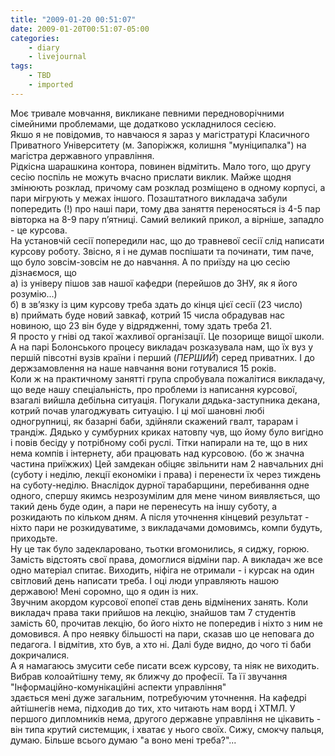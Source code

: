 ```yaml
---
title: "2009-01-20 00:51:07"
date: 2009-01-20T00:51:07-05:00
categories:
    - diary
    - livejournal
tags:
    - TBD
    - imported
---
```


Моє тривале мовчання, викликане певними передноворічними сімейними проблемами, ще додатково ускладнилося сесією.  
Якшо я не повідомив, то навчаюся я зараз у магістратурі Класичного Приватного Університету (м. Запоріжжя, колишня "муніципалка") на магістра державного управління.  
Рідкісна шарашкина контора, повинен відмітить. Мало того, що другу сесію поспіль не можуть вчасно прислати виклик. Майже щодня змінюють розклад, причому сам розклад розміщено в одному корпусі, а пари мігрують у межах іншого. Позаштатного викладача забули попередить (!) про наші пари, тому два заняття переносяться із 4-5 пар вівторка на 8-9 пару пʼятниці. Самий великий прикол, а вірніше, западло - це курсова.  
На установчій сесії попередили нас, що до травневої сесії слід написати курсову роботу. Звісно, я і не думав поспішати та починати, тим паче, що було зовсім-зовсім не до навчання. А по приїзду на цю сесію дізнаємося, що   
а) із універу пішов зав нашої кафедри (перейшов до ЗНУ, як я його розумію...)  
б) в звʼязку із цим курсову треба здать до кінця цієї сесії (23 число)  
в) приймать буде новий завкаф, котрий 15 числа обрадував нас новиною, що 23 він буде у відрядженні, тому здать треба 21.  
Я просто у гніві од такої жахливої організації. Це позорище вищої школи. А на парі Болонського процесу викладач розказувала нам, що їх вуз у першій півсотні вузів країни і перший (_ПЕРШИЙ_) серед приватних. І до держзамовлення на наше навчання вони готувалися 15 років.  
Коли ж на практичному занятті група спробувала пожалітися викладачу, що веде нашу спеціальність, про проблеми із написання курсової, взагалі вийшла дебільна ситуація. Погукали дядька-заступника декана, котрий почав улагоджувать ситуацію. І ці мої шановні любі одногрупниці, як базарні баби, здійняли скажений гвалт, тарарам і трандіж. Дядько у сумбурних криках натовпу чув, що йому було вигідно і повів бесіду у потрібному собі руслі. Тітки напирали на те, що в них нема компів і інтернету, аби працювать над курсовою. (бо ж значна частина приїжжих) Цей замдекан обіцяє звільнити нам 2 навчальних дні (суботу і неділю, лекції економіки і права) і перенести їх через тиждень на суботу-неділю. Внаслідок дурної тарабарщини, перебивання одне одного, спершу якимсь незрозумілим для мене чином виявляється, що такий день буде один, а пари не перенесуть на іншу суботу, а розкидають по кільком дням. А після уточнення кінцевий результат - ніхто пари не розкидуватиме, з викладачами домовимсь, компи будуть, приходьте.  
Ну це так було задекларовано, тьотки вгомонились, я сиджу, горюю. Замість відстоять свої права, домоглися відміни пар. А викладач же все одно матеріал спитає. Виходить, ніфіга не отримали - і курсак на один світловий день написати треба. І оці люди управляють нашою державою! Мені соромно, що я один із них.  
Звучним акордом курсової епопеї став день відмінених занять. Коли викладач права таки прийшов на лекцію, знайшов там 7 студентів замість 60, прочитав лекцію, бо його ніхто не попередив і ніхто з ним не домовився. А про неявку більшості на пари, сказав шо це неповага до педагога. І відмітив, хто був, а хто ні. Далі буде видно, до чого ті баби докричалися.  
А я намагаюсь змусити себе писати всеж курсову, та ніяк не виходить. Вибрав колоайтішну тему, як ближчу до професії. Та її звучання  
"Інформаційно-комунікаційні аспекти управління"  
здається мені дуже загальним, потребуючим уточнення. На кафедрі айтішнегів нема, підходив до тих, хто читають нам ворд і ХТМЛ. У першого дипломників нема, другого державне управління не цікавить - він типа крутий системщик, і хватає у нього своїх. Сижу, смокчу пальця, думаю. Більше всього думаю "а воно мені треба?"...